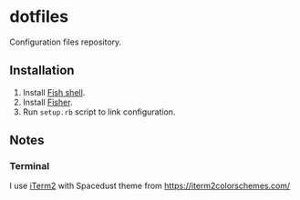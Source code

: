 # dotfiles

Configuration files repository.

## Installation

1. Install [Fish shell](https://fishshell.com/).
2. Install [Fisher](https://github.com/jorgebucaran/fisher).
3. Run `setup.rb` script to link configuration.

## Notes

### Terminal

I use [iTerm2](https://www.iterm2.com/) with Spacedust theme from https://iterm2colorschemes.com/

